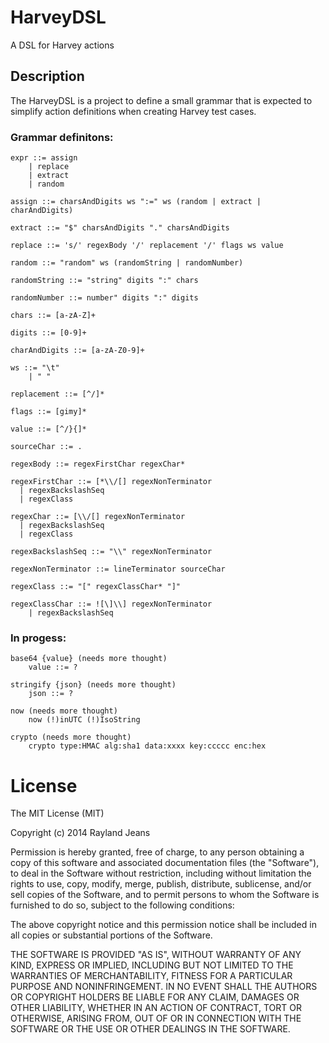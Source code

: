 HarveyDSL
=========

A DSL for Harvey actions

## Description

The HarveyDSL is a project to define a small grammar that is
expected to simplify action definitions when creating Harvey
test cases.

### Grammar definitons:

	expr ::= assign 
		| replace 
		| extract 
		| random

	assign ::= charsAndDigits ws ":=" ws (random | extract | charAndDigits)

	extract ::= "$" charsAndDigits "." charsAndDigits

	replace ::= 's/' regexBody '/' replacement '/' flags ws value

	random ::= "random" ws (randomString | randomNumber)

	randomString ::= "string" digits ":" chars
	
	randomNumber ::= number" digits ":" digits

	chars ::= [a-zA-Z]+

	digits ::= [0-9]+

	charAndDigits ::= [a-zA-Z0-9]+

	ws ::= "\t" 
		| " "

	replacement ::= [^/]* 

	flags ::= [gimy]*  

	value ::= [^/}{]*

	sourceChar ::= .
	
	regexBody ::= regexFirstChar regexChar*

	regexFirstChar ::= [*\\/[] regexNonTerminator
	  | regexBackslashSeq
	  | regexClass

	regexChar ::= [\\/[] regexNonTerminator
	  | regexBackslashSeq
	  | regexClass

	regexBackslashSeq ::= "\\" regexNonTerminator

	regexNonTerminator ::= lineTerminator sourceChar

	regexClass ::= "[" regexClassChar* "]"

	regexClassChar ::= ![\]\\] regexNonTerminator 
		| regexBackslashSeq



### In progess:

    base64 {value} (needs more thought)
        value ::= ?

    stringify {json} (needs more thought)
        json ::= ?

    now (needs more thought)
        now (!)inUTC (!)IsoString

    crypto (needs more thought)
        crypto type:HMAC alg:sha1 data:xxxx key:ccccc enc:hex


License
=======
The MIT License (MIT)

Copyright (c) 2014 Rayland Jeans

Permission is hereby granted, free of charge, to any person obtaining a copy
of this software and associated documentation files (the "Software"), to deal
in the Software without restriction, including without limitation the rights
to use, copy, modify, merge, publish, distribute, sublicense, and/or sell
copies of the Software, and to permit persons to whom the Software is
furnished to do so, subject to the following conditions:

The above copyright notice and this permission notice shall be included in all
copies or substantial portions of the Software.

THE SOFTWARE IS PROVIDED "AS IS", WITHOUT WARRANTY OF ANY KIND, EXPRESS OR
IMPLIED, INCLUDING BUT NOT LIMITED TO THE WARRANTIES OF MERCHANTABILITY,
FITNESS FOR A PARTICULAR PURPOSE AND NONINFRINGEMENT. IN NO EVENT SHALL THE
AUTHORS OR COPYRIGHT HOLDERS BE LIABLE FOR ANY CLAIM, DAMAGES OR OTHER
LIABILITY, WHETHER IN AN ACTION OF CONTRACT, TORT OR OTHERWISE, ARISING FROM,
OUT OF OR IN CONNECTION WITH THE SOFTWARE OR THE USE OR OTHER DEALINGS IN THE
SOFTWARE.
